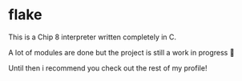# flake

This is a Chip 8 interpreter written completely in C.

A lot of modules are done but the project is still a work in progress 🐧

Until then i recommend you check out the rest of my profile!
